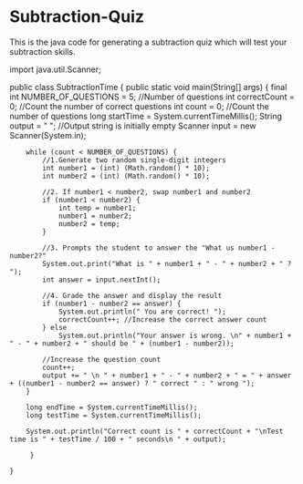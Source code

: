 # Subtraction-Quiz
This is the java code for generating a subtraction quiz which will test your subtraction skills. 

import java.util.Scanner;

public class SubtractionTime {
    public static void main(String[] args) {
        final int NUMBER_OF_QUESTIONS = 5; //Number of questions
        int correctCount = 0;  //Count the number of correct questions
        int count = 0; //Count the number of questions
        long startTime = System.currentTimeMillis();
        String output = " ";  //Output string is initially empty
        Scanner input = new Scanner(System.in);

        while (count < NUMBER_OF_QUESTIONS) {
            //1.Generate two random single-digit integers
            int number1 = (int) (Math.random() * 10);
            int number2 = (int) (Math.random() * 10);

            //2. If number1 < number2, swap number1 and number2
            if (number1 < number2) {
                int temp = number1;
                number1 = number2;
                number2 = temp;
            }

            //3. Prompts the student to answer the "What us number1 - number2?"
            System.out.print("What is " + number1 + " - " + number2 + " ? ");
            int answer = input.nextInt();

            //4. Grade the answer and display the result
            if (number1 - number2 == answer) {
                System.out.println(" You are correct! ");
                correctCount++; //Increase the correct answer count
            } else
                System.out.println("Your answer is wrong. \n" + number1 + " - " + number2 + " should be " + (number1 - number2));

            //Increase the question count
            count++;
            output += " \n " + number1 + " - " + number2 + " = " + answer + ((number1 - number2 == answer) ? " correct " : " wrong ");
        }

        long endTime = System.currentTimeMillis();
        long testTime = System.currentTimeMillis();

        System.out.println("Correct count is " + correctCount + "\nTest time is " + testTime / 100 + " seconds\n " + output);

         }

    }
